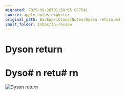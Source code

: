 ```yaml
---
migrated: 2025-09-20T01:58:05.677541
source: apple-notes-exporter
original_path: Backup/iCloud/Notes/Dyson return.md
vault_folder: Inbox/to-review
---
```

# Dyson return

# Dyso# n retu# rn

![Dyson return](images/Dyson%20return.jpeg)


